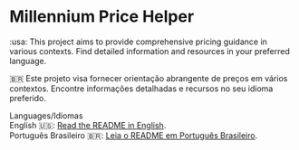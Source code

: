# Millennium Price Helper
:usa: This project aims to provide comprehensive pricing guidance in various contexts. Find detailed information and resources in your preferred language.

:brazil: Este projeto visa fornecer orientação abrangente de preços em vários contextos. Encontre informações detalhadas e recursos no seu idioma preferido.

Languages/Idiomas </br>
English 🇺🇸: [Read the README in English](https://github.com/MPCGomes/Millennium-Price-Helper/blob/main/README.en-us.md). </br>
Português Brasileiro 🇧🇷: [Leia o README em Português Brasileiro](https://github.com/MPCGomes/Millennium-Price-Helper/blob/main/README.pt-br.md).
